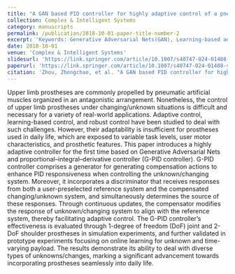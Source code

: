 ```yaml
---
title: "A GAN based PID controller for highly adaptive control of a pneumatic-artificial-muscle driven antagonistic joint"
collection: Complex & Intelligent Systems
category: manuscripts
permalink: /publication/2010-10-01-paper-title-number-2
excerpt: 'Keywords: Generative Adversarial Nets(GAN), Learning-based adaptive control, '
date: 2010-10-01
venue: 'Complex & Intelligent Systems'
slidesurl: 'https://link.springer.com/article/10.1007/s40747-024-01488-y'
paperurl: 'https://link.springer.com/article/10.1007/s40747-024-01488-y'
citation: 'Zhou, Zhongchao, et al. "A GAN based PID controller for highly adaptive control of a pneumatic-artificial-muscle driven antagonistic joint." Complex & Intelligent Systems (2024): 1-18.'
---
```

Upper limb prostheses are commonly propelled by pneumatic artificial muscles organized in an antagonistic arrangement. Nonetheless, the control of upper limb prostheses under changing/unknown situations is difficult and necessary for a variety of real-world applications. Adaptive control, learning-based control, and robust control have been studied to deal with such challenges. However, their adaptability is insufficient for prostheses used in daily life, which are exposed to variable task levels, user motor characteristics, and prosthetic features. This paper introduces a highly adaptive controller for the first time based on Generative Adversarial Nets and proportional–integral–derivative controller (G-PID controller). G-PID controller comprises a generator for generating compensation actions to enhance PID responsiveness when controlling the unknown/changing system. Moreover, it incorporates a discriminator that receives responses from both a user-preselected reference system and the compensated changing/unknown system, and simultaneously determines the source of these responses. Through continuous updates, the compensator modifies the response of unknown/changing system to align with the reference system, thereby facilitating adaptive control. The G-PID controller’s effectiveness is evaluated through 1-degree of freedom (DoF) joint and 2-DoF shoulder prostheses in simulation experiments, and further validated in prototype experiments focusing on online learning for unknown and time-varying payload. The results demonstrate its ability to deal with diverse types of unknowns/changes, marking a significant advancement towards incorporating prostheses seamlessly into daily life.


